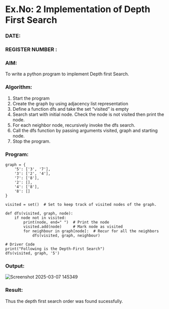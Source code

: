 # Ex.No: 2  Implementation of Depth First Search
### DATE:                                                                            
### REGISTER NUMBER : 
### AIM: 
To write a python program to implement Depth first Search. 
### Algorithm:
1. Start the program
2. Create the graph by using adjacency list representation
3. Define a function dfs and take the set “visited” is empty 
4. Search start with initial node. Check the node is not visited then print the node.
5. For each neighbor node, recursively invoke the dfs search.
6. Call the dfs function by passing arguments visited, graph and starting node.
7. Stop the program.
### Program:
```
graph = {
    '5': ['3', '7'],
    '3': ['2', '4'],
    '7': ['8'],
    '2': [],
    '4': ['8'],
    '8': []
}

visited = set()  # Set to keep track of visited nodes of the graph.

def dfs(visited, graph, node):
    if node not in visited:
        print(node, end=" ")  # Print the node
        visited.add(node)     # Mark node as visited
        for neighbour in graph[node]:  # Recur for all the neighbors
            dfs(visited, graph, neighbour)

# Driver Code
print("Following is the Depth-First Search")
dfs(visited, graph, '5')
```










### Output:
![Screenshot 2025-03-07 145349](https://github.com/user-attachments/assets/90f11677-f981-42b5-bcbf-b3286860c62e)



### Result:
Thus the depth first search order was found sucessfully.
